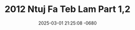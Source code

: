 ---
layout: movie-video-data
date: 2025-03-01 21:25:08 -0680
categories: movie

# Site Attributes
title: "2012 Ntuj Fa Teb Lam Part 1,2"
permalink: "/movie/2012_Ntuj_Fa_Teb_Lam_Part_1,2"

# Movie Attributes
synopsis: "Ceev faj xyoo 2012 lub ntiaj teb no yuav kas vooj kas vais"
producer: "L.B.T. Hmong Brother "
director: ""
writer: ""
video_link: ""
genre: "Comedy Action"
year: "2010"
release_type: "DVD"
storage: "Center for Hmong Studies"
thumbnail: "/assets/images/movie_thumbnails/2012 Ntuj Fa Teb Lam Part 1,2.jpeg"
publishing_company: "L.B.T. Hmong Brother "

# Sequels + Parts
base_movie: ""
total_parts: 
sequel: ""

# Movie Cast
cast:
- name: "Choo Thoj"
- name: "Ntxhoo Lis"
- name: "Cib Hawj"
- name: "Ntxawg Yaj"
---